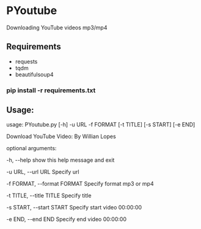 # PYoutube
Downloading YouTube videos mp3/mp4
## Requirements
* requests
* tqdm
* beautifulsoup4

### pip install -r requirements.txt

## Usage:
usage: PYoutube.py [-h] -u URL -f FORMAT [-t TITLE] [-s START] [-e END]

Download YouTube Video: By Willian Lopes

optional arguments:

  -h, --help            show this help message and exit
  
  -u URL, --url URL     Specify url
  
  -f FORMAT, --format FORMAT
                        Specify format mp3 or mp4
                        
  -t TITLE, --title TITLE
                        Specify title
                        
  -s START, --start START
                        Specify start video 00:00:00
                        
  -e END, --end END     Specify end video 00:00:00
